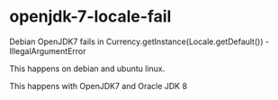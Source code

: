 # openjdk-7-locale-fail
Debian OpenJDK7 fails in Currency.getInstance(Locale.getDefault()) - IllegalArgumentError

This happens on debian and ubuntu linux.

This happens with OpenJDK7 and Oracle JDK 8


